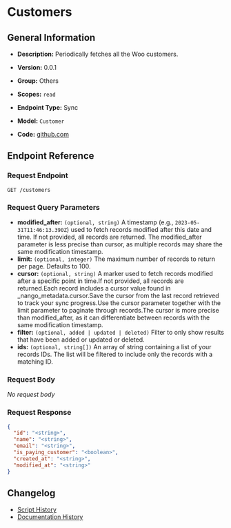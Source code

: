 <!-- BEGIN GENERATED CONTENT -->
# Customers

## General Information

- **Description:** Periodically fetches all the Woo customers.

- **Version:** 0.0.1
- **Group:** Others
- **Scopes:** `read`
- **Endpoint Type:** Sync
- **Model:** `Customer`
- **Code:** [github.com](https://github.com/NangoHQ/integration-templates/tree/main/integrations/woocommerce/syncs/customers.ts)


## Endpoint Reference

### Request Endpoint

`GET /customers`

### Request Query Parameters

- **modified_after:** `(optional, string)` A timestamp (e.g., `2023-05-31T11:46:13.390Z`) used to fetch records modified after this date and time. If not provided, all records are returned. The modified_after parameter is less precise than cursor, as multiple records may share the same modification timestamp.
- **limit:** `(optional, integer)` The maximum number of records to return per page. Defaults to 100.
- **cursor:** `(optional, string)` A marker used to fetch records modified after a specific point in time.If not provided, all records are returned.Each record includes a cursor value found in _nango_metadata.cursor.Save the cursor from the last record retrieved to track your sync progress.Use the cursor parameter together with the limit parameter to paginate through records.The cursor is more precise than modified_after, as it can differentiate between records with the same modification timestamp.
- **filter:** `(optional, added | updated | deleted)` Filter to only show results that have been added or updated or deleted.
- **ids:** `(optional, string[])` An array of string containing a list of your records IDs. The list will be filtered to include only the records with a matching ID.

### Request Body

_No request body_

### Request Response

```json
{
  "id": "<string>",
  "name": "<string>",
  "email": "<string>",
  "is_paying_customer": "<boolean>",
  "created_at": "<string>",
  "modified_at": "<string>"
}
```

## Changelog

- [Script History](https://github.com/NangoHQ/integration-templates/commits/main/integrations/woocommerce/syncs/customers.ts)
- [Documentation History](https://github.com/NangoHQ/integration-templates/commits/main/integrations/woocommerce/syncs/customers.md)

<!-- END  GENERATED CONTENT -->

